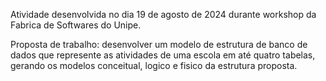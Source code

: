 Atividade desenvolvida no dia 19 de agosto de 2024 durante workshop da Fabrica de Softwares do Unipe.

Proposta de trabalho: desenvolver um modelo de estrutura de banco de dados que represente as atividades de uma escola em até quatro tabelas, gerando os modelos conceitual, logico e fisico da estrutura proposta.